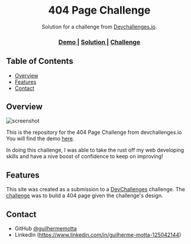 <!-- Please update value in the {}  -->

<h1 align="center">404 Page Challenge</h1>

<div align="center">
   Solution for a challenge from  <a href="http://devchallenges.io" target="_blank">Devchallenges.io</a>.
</div>

<div align="center">
  <h3>
    <a href="https://guilhermemotta.github.io/404-page-challenge/">
      Demo
    </a>
    <span> | </span>
    <a href="https://github.com/guilhermemotta/404-page-challenge/">
      Solution
    </a>
    <span> | </span>
    <a href="https://devchallenges.io/challenges/wBunSb7FPrIepJZAg0sY">
      Challenge
    </a>
  </h3>
</div>

<!-- TABLE OF CONTENTS -->

## Table of Contents

- [Overview](#overview)
- [Features](#features)
- [Contact](#contact)

<!-- OVERVIEW -->

## Overview

![screenshot](https://user-images.githubusercontent.com/16707738/92399059-5716eb00-f132-11ea-8b14-bcacdc8ec97b.png)

This is the repository for the 404 Page Challenge from devchallenges.io<br>
You will find the demo [here](https://guilhermemotta.github.io/404-page-challenge/).

In doing this challenge, I was able to take the rust off my web developing skills and have a nive boost of confidence to keep on improving!
<!-- What was your experience?
- What have you learned/improved?
- Your wisdom? :) -->

## Features

<!-- List the features of your application or follow the template. Don't share the figma file here :) -->

This site was created as a submission to a [DevChallenges](https://devchallenges.io/challenges) challenge. The [challenge](https://devchallenges.io/challenges/wBunSb7FPrIepJZAg0sY) was to build a 404 page given the challenge's design.

## Contact

- GitHub [@guilhermemotta](https://github.com/guilhermemotta)
- LinkedIn (https://www.linkedin.com/in/guilherme-motta-125042144)
